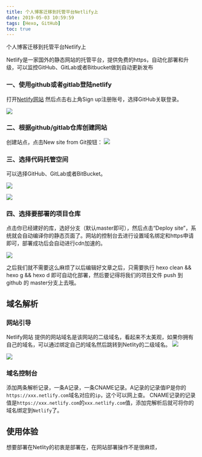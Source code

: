 ```yaml
---
title: 个人博客迁移到托管平台Netlify上
date: 2019-05-03 10:59:59
tags: [Hexo, GitHub]
toc: true
---
```


个人博客迁移到托管平台Netlify上
<!--more-->
Netlify是一家国外的静态网站的托管平台，提供免费的https，自动化部署和升级，可以监控GitHub、GitLab或者Bitbucket做到自动更新发布

### 一、使用github或者gitlab登陆netlify

打开[Netlify网站](https://app.netlify.com/)
然后点击右上角Sign up注册账号，选择GitHub关联登录。

![](https://img-blog.nos-eastchina1.126.net/blog/hexo_netlity_step1.png)
### 二、根据github/gitlab仓库创建网站

创建站点，点击New site from Git按钮：
![](https://img-blog.nos-eastchina1.126.net/blog/hexo_netlity_step0.5.jpg)
### 三、选择代码托管空间
可以选择GitHub、GitLab或者BitBucket。

![](https://img-blog.nos-eastchina1.126.net/blog/hexo_netlity_step2.png)

![](https://img-blog.nos-eastchina1.126.net/blog/hexo_netlity_step3.png)
### 四、选择要部署的项目仓库
点击你已经建好的库，选好分支（默认master即可），然后点击“Deploy site”，系统就会自动编译你的静态页面了。网站的控制台去进行设置域名绑定和https申请即可，部署成功后会自动进行cdn加速的。

![](https://img-blog.nos-eastchina1.126.net/blog/hexo_netlity_step4.png)




之后我们就不需要这么麻烦了以后编辑好文章之后，只需要执行 hexo clean && hexo g && hexo d 即可自动化部署，然后要记得将我们的项目文件 push 到 github 的 master分支上去哦。

## 域名解析
### 网站引导
Netlify网站 提供的网站域名是该网站的二级域名，看起来不太美观，如果你拥有自己的域名，可以通过绑定自己的域名然后跳转到Netlity的二级域名。
![](https://img-blog.nos-eastchina1.126.net/blog/hexo_netlity_step7.jpg)


![](https://img-blog.nos-eastchina1.126.net/blog/hexo_netlity_step8.png)

### 域名控制台
添加两条解析记录，一条A记录，一条CNAME记录。A记录的记录值IP是你的`https://xxx.netlify.com`域名对应的`ip`，这个可以网上查。
CNAME记录的记录值是`https://xxx.netlify.com`的`xxx.netlify.com`值，添加完解析后就可将你的域名绑定到`Netlify`了。


## 使用体验
想要部署在Netlity的初衷是部署在，在网站部署操作不是很麻烦，